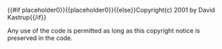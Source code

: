{{#if placeholder0}}{{placeholder0}}{{else}}Copyright(c) 2001 by David Kastrup{{/if}}

 Any use of the code is permitted as long as this copyright notice is preserved in the code.